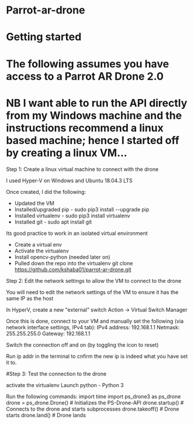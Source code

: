 # Parrot-ar-drone
# Getting started
# The following assumes you have access to a Parrot AR Drone 2.0

# NB I want able to run the API directly from my Windows machine and the instructions recommend a linux based machine; hence I started off by creating a linux VM...

Step 1: Create a linux virtual machine to connect with the drone

I used Hyper-V on Windows and Ubuntu 18.04.3 LTS

Once created, I did the following:

- Updated the VM
- Installed/upgraded pip - sudo pip3 install --upgrade pip
- Installed virtualenv - sudo pip3 install virtualenv
- Installed git - sudo apt install git

Its good practice to work in an isolated virtual environment
- Create a virtual env
- Activate the virtualenv
- Install opencv-python (needed later on)
- Pulled down the repo into the virtualenv git clone https://github.com/kshaba01/parrot-ar-drone.git


Step 2: Edit the network settings to allow the VM to connect to the drone 

You will need to edit the network settings of the VM to ensure it has the same IP as the host

In HyperV, create a new "external" switch Action -> Virtual Switch Manager 

Once this is done, connect to your VM and manually set the following (via network interface settings, IPv4 tab):
IPv4 address: 192.168.1.1
Netmask: 255.255.255.0
Gateway: 192.168.1.1 

Switch the connection off and on (by toggling the icon to reset)

Run ip addr in the terminal to cnfirm the new ip is indeed what you have set it to. 

#Step 3: Test the connection to the drone

activate the virtualenv
Launch python - Python 3

Run the following commands:
import time
import ps_drone3 as ps_drone
drone = ps_drone.Drone()       # Initializes the PS-Drone-API
drone.startup()                # Connects to the drone and starts subprocesses
drone.takeoff()                # Drone starts
drone.land()                   # Drone lands


